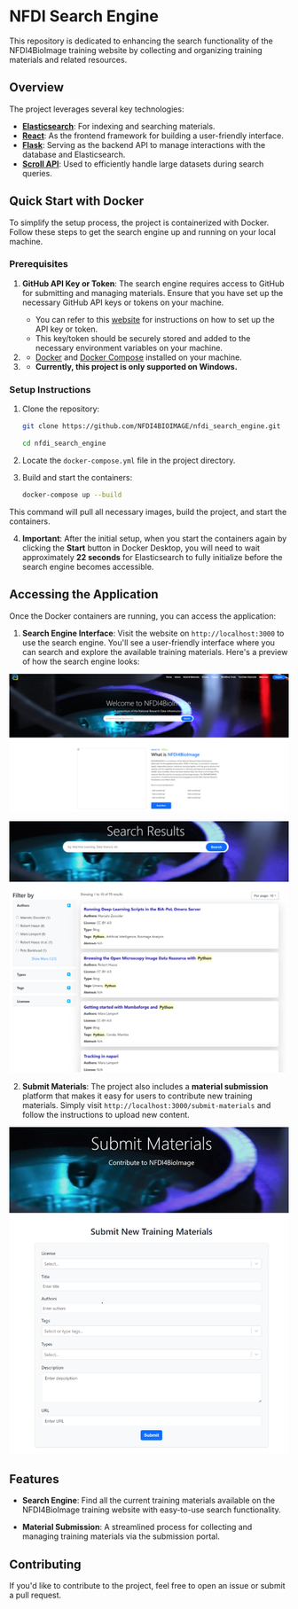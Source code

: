 # NFDI Search Engine

This repository is dedicated to enhancing the search functionality of the NFDI4BioImage training website by collecting and organizing training materials and related resources.

## Overview

The project leverages several key technologies:

- **[Elasticsearch](https://www.elastic.co/guide/en/elasticsearch/reference/current/index.html)**: For indexing and searching materials.
- **[React](https://react.dev/learn)**: As the frontend framework for building a user-friendly interface.
- **[Flask](https://flask.palletsprojects.com/en/latest/)**: Serving as the backend API to manage interactions with the database and Elasticsearch.
- **[Scroll API](https://www.elastic.co/guide/en/elasticsearch/reference/current/scroll-api.html)**: Used to efficiently handle large datasets during search queries.


## Quick Start with Docker

To simplify the setup process, the project is containerized with Docker. Follow these steps to get the search engine up and running on your local machine.

### Prerequisites

1. **GitHub API Key or Token**: The search engine requires access to GitHub for submitting and managing materials. Ensure that you have set up the necessary GitHub API keys or tokens on your machine.
   - You can refer to this [website](https://nfdi4bioimage.github.io/training/contributing/submit_app.html) for instructions on how to set up the API key or token.
   - This key/token should be securely stored and added to the necessary environment variables on your machine.

2. - [Docker](https://www.docker.com/) and [Docker Compose](https://docs.docker.com/compose/install/) installed on your machine.

3. - **Currently, this project is only supported on Windows.**

### Setup Instructions

1. Clone the repository:
   ```bash
   git clone https://github.com/NFDI4BIOIMAGE/nfdi_search_engine.git
   ```
   ```bash
   cd nfdi_search_engine
   ```

2. Locate the `docker-compose.yml` file in the project directory.

3. Build and start the containers:
   ```bash
   docker-compose up --build
   ```

This command will pull all necessary images, build the project, and start the containers.

4. **Important**: After the initial setup, when you start the containers again by clicking the **Start** button in Docker Desktop, you will need to wait approximately **22 seconds** for Elasticsearch to fully initialize before the search engine becomes accessible.


## Accessing the Application

Once the Docker containers are running, you can access the application:

1. **Search Engine Interface**: Visit the website on `http://localhost:3000` to use the search engine. You'll see a user-friendly interface where you can search and explore the available training materials. Here's a preview of how the search engine looks:

  ![Search Engine ](./images/search_engine.png)

  ![Search Engine Results](./images/search_results.png)

2. **Submit Materials**: The project also includes a **material submission** platform that makes it easy for users to contribute new training materials. Simply visit `http://localhost:3000/submit-materials` and follow the instructions to upload new content.

  ![Submit Materials](./images/submit_materials.png)


## Features

- **Search Engine**: Find all the current training materials available on the NFDI4BioImage training website with easy-to-use search functionality.
  

- **Material Submission**: A streamlined process for collecting and managing training materials via the submission portal.


## Contributing

If you'd like to contribute to the project, feel free to open an issue or submit a pull request.



